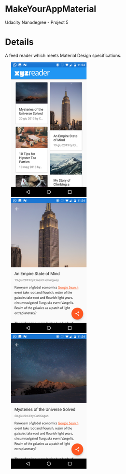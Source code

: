 # MakeYourAppMaterial
Udacity Nanodegree - Project 5
# Details
A feed reader which meets Material Design specifications.

<div>
  <img src="https://github.com/ngallazzi/MakeYourAppMaterial/blob/master/screenshots/Screenshot_20170224-112410.jpg?raw=true" width="250" hspace="20" />
  <img src="https://github.com/ngallazzi/MakeYourAppMaterial/blob/master/screenshots/Screenshot_20170224-112416.jpg?raw=true" width="250" hspace="20" />
  <img src="https://github.com/ngallazzi/MakeYourAppMaterial/blob/master/screenshots/Screenshot_20170224-112428.jpg?raw=true" width="250" hspace="20" />
</div>
